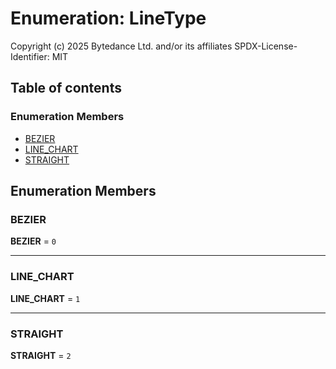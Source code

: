 # Enumeration: LineType

Copyright (c) 2025 Bytedance Ltd. and/or its affiliates
SPDX-License-Identifier: MIT

## Table of contents

### Enumeration Members

* [BEZIER](/en/auto-docs/free-layout-editor/enums/LineType.md#bezier)
* [LINE\_CHART](/en/auto-docs/free-layout-editor/enums/LineType.md#line_chart)
* [STRAIGHT](/en/auto-docs/free-layout-editor/enums/LineType.md#straight)

## Enumeration Members

### BEZIER

**BEZIER** = `0`

***

### LINE\_CHART

**LINE\_CHART** = `1`

***

### STRAIGHT

**STRAIGHT** = `2`
